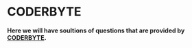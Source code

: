 # CODERBYTE 

**Here we will have soultions of questions that are provided by [CODERBYTE](https://coderbyte.com/).**
